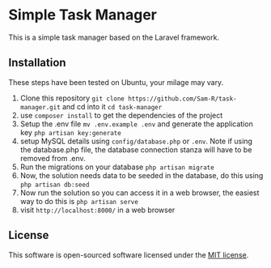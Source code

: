 # Simple Task Manager

This is a simple task manager based on the Laravel framework.

## Installation

These steps have been tested on Ubuntu, your milage may vary.

1. Clone this repository `git clone https://github.com/Sam-R/task-manager.git` and cd into it `cd task-manager`
2. use `composer install` to get the dependencies of the project
3. Setup the .env file `mv .env.example .env` and generate the application key `php artisan key:generate`
4. setup MySQL details using `config/database.php` or `.env`. Note if using the database.php file, the database connection stanza will have to be removed from .env.
4. Run the migrations on your database `php artisan migrate`
5. Now, the solution needs data to be seeded in the database, do this using `php artisan db:seed`
6. Now run the solution so you can access it in a web browser, the easiest way to do this is `php artisan serve`
7. visit `http://localhost:8000/` in a web browser

## License

This software is open-sourced software licensed under the [MIT license](http://opensource.org/licenses/MIT).

